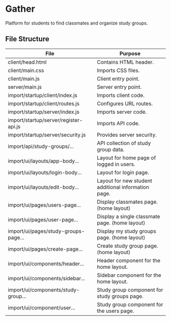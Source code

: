 # Gather
Platform for students to find classmates and organize study groups.

## File Structure
| File                                  | Purpose                                             |
|---------------------------------------|-----------------------------------------------------|
| client/head.html                      | Contains HTML header.                               |
| client/main.css                       | Imports CSS files.                                  |
| client/main.js                        | Client entry point.                                 |
| server/main.js                        | Server entry point.                                 |
| import/startup/client/index.js        | Imports client code.                                |
| import/startup/client/routes.js       | Configures URL routes.                              |
| import/startup/server/index.js        | Imports server code.                                |
| import/startup/server/register-api.js | Imports API code.                                   |
| import/startup/server/security.js     | Provides server security.                           |
| import/api/study-groups/...           | API collection of study group data.                 |
| import/ui/layouts/app-body...         | Layout for home page of logged in users.            |
| import/ui/layouts/login-body...       | Layout for login page.                              |
| import/ui/layouts/edit-body...        | Layout for new student additional information page. |
| import/ui/pages/users-page...         | Display classmates page. (home layout)              |
| import/ui/pages/user-page...          | Display a single classmate page. (home layout)      |
| import/ui/pages/study-groups-page...  | Display my study groups page. (home layout)         |
| import/ui/pages/create-page...        | Create study group page. (home layout)              |
| import/ui/components/header...        | Header component for the home layout.               |
| import/ui/components/sidebar...       | Sidebar component for the home layout.              |
| import/ui/components/study-group...   | Study group component for study groups page.        |
| import/ui/component/user...           | Study group component for the users page.           |